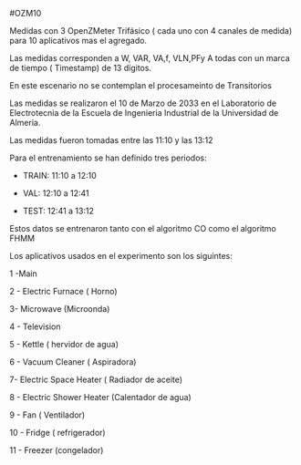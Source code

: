 #OZM10

Medidas  con 3  OpenZMeter  Trifásico  ( cada uno con 4 canales de medida)  para  10 aplicativos mas el agregado.

Las medidas corresponden a W, VAR, VA,f, VLN,PFy A  todas con un marca de tiempo ( Timestamp) de 13 dígitos.

En este escenario no se contemplan el procesameinto de Transitorios 

Las medidas se realizaron el 10 de Marzo de 2033  en el Laboratorio de Electrotecnia de la  Escuela de Ingenieria Industrial de la Universidad de Almeria.

Las medidas fueron tomadas entre las 11:10 y las 13:12
  
Para el  entrenamiento se  han definido tres periodos:

 - TRAIN: 11:10 a 12:10 

 - VAL: 12:10 a 12:41
 
 - TEST: 12:41 a 13:12
 
 Estos datos se entrenaron tanto con el algoritmo CO como el algoritmo FHMM


Los aplicativos  usados en el experimento son los siguintes:

 1 -Main
 
2 - Electric Furnace ( Horno)

3- Microwave (Microonda)

4 - Television

5 - Kettle ( hervidor de agua)

6 - Vacuum Cleaner ( Aspiradora)

7- Electric Space Heater ( Radiador de aceite)

8 - Electric Shower Heater  (Calentador de agua)

9 - Fan  ( Ventilador)

10 - Fridge  ( refrigerador)

11 -  Freezer (congelador)


